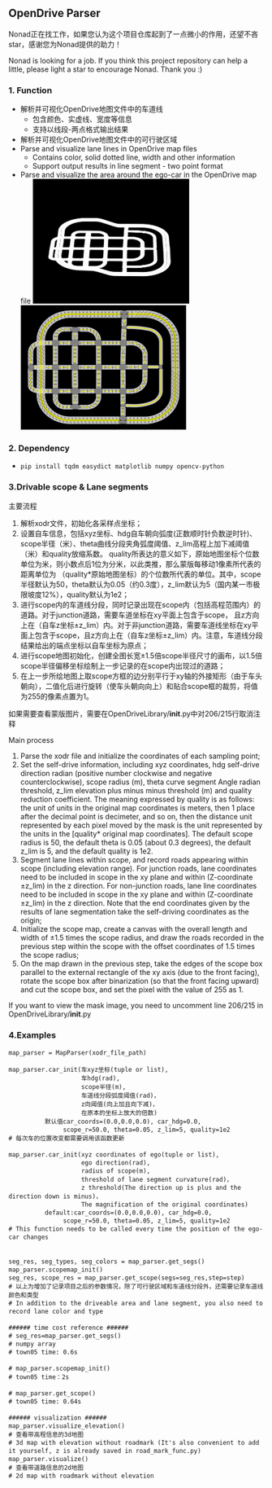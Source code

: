 ## OpenDrive Parser

Nonad正在找工作，如果您认为这个项目仓库起到了一点微小的作用，还望不吝star，感谢您为Nonad提供的助力！

Nonad is looking for a job. If you think this project repository can help a little, please light a star to encourage Nonad. Thank you :)

### 1. Function
* 解析并可视化OpenDrive地图文件中的车道线
  * 包含颜色、实虚线、宽度等信息
  * 支持以线段-两点格式输出结果
* 解析并可视化OpenDrive地图文件中的可行驶区域
* Parse and visualize lane lines in OpenDrive map files
  * Contains color, solid dotted line, width and other information
  * Support output results in line segment - two point format
* Parse and visualize the area around the ego-car in the OpenDrive map file
![3d](img/3dtown5.png)
![2d](img/2dtown5.png)


### 2. Dependency
* `pip install tqdm easydict matplotlib numpy opencv-python`


### 3.Drivable scope & Lane segments
主要流程
1. 解析xodr文件，初始化各采样点坐标；
2. 设置自车信息，包括xyz坐标、hdg自车朝向弧度(正数顺时针负数逆时针)、scope半径（米）、theta曲线分段夹角弧度阈值、z_lim高程上加下减阈值（米）和quality放缩系数。
quality所表达的意义如下，原始地图坐标个位数单位为米，则小数点后1位为分米，以此类推，那么蒙版每移动1像素所代表的距离单位为
（quality*原始地图坐标）的个位数所代表的单位。其中，scope半径默认为50，theta默认为0.05（约0.3度），z_lim默认为5（国内某一市极限坡度12%），quality默认为1e2；
3. 进行scope内的车道线分段，同时记录出现在scope内（包括高程范围内）的道路。对于junction道路，需要车道坐标在xy平面上包含于scope，
且z方向上在（自车z坐标±z_lim）内。对于非junction道路，需要车道线坐标在xy平面上包含于scope，且z方向上在（自车z坐标±z_lim）内。注意，车道线分段结果给出的端点坐标以自车坐标为原点；
4. 进行scope地图初始化，创建全图长宽±1.5倍scope半径尺寸的画布，以1.5倍scope半径偏移坐标绘制上一步记录的在scope内出现过的道路；
5. 在上一步所绘地图上取scope方框的边分别平行于xy轴的外接矩形（由于车头朝向），二值化后进行旋转（使车头朝向向上）和贴合scope框的裁剪，将值为255的像素点置为1。

如果需要查看蒙版图片，需要在OpenDriveLibrary/__init__.py中对206/215行取消注释

Main process
1. Parse the xodr file and initialize the coordinates of each sampling point;
2. Set the self-drive information, including xyz coordinates, hdg self-drive direction radian (positive number clockwise and negative counterclockwise), scope radius (m), theta curve segment Angle radian threshold, z_lim elevation plus minus minus threshold (m) and quality reduction coefficient.
The meaning expressed by quality is as follows: the unit of units in the original map coordinates is meters, then 1 place after the decimal point is decimeter, and so on, then the distance unit represented by each pixel moved by the mask is the unit represented by the units in the [quality* original map coordinates]. The default scope radius is 50, the default theta is 0.05 (about 0.3 degrees), the default z_lim is 5, and the default quality is 1e2.
3. Segment lane lines within scope, and record roads appearing within scope (including elevation range). For junction roads, lane coordinates need to be included in scope in the xy plane and within (Z-coordinate ±z_lim) in the z direction. For non-junction roads, lane line coordinates need to be included in scope in the xy plane and within (Z-coordinate ±z_lim) in the z direction. Note that the end coordinates given by the results of lane segmentation take the self-driving coordinates as the origin;
4. Initialize the scope map, create a canvas with the overall length and width of ±1.5 times the scope radius, and draw the roads recorded in the previous step within the scope with the offset coordinates of 1.5 times the scope radius;
5. On the map drawn in the previous step, take the edges of the scope box parallel to the external rectangle of the xy axis (due to the front facing), rotate the scope box after binarization (so that the front facing upward) and cut the scope box, and set the pixel with the value of 255 as 1.

If you want to view the mask image, you need to uncomment line 206/215 in OpenDriveLibrary/__init__.py



### 4.Examples
```text
map_parser = MapParser(xodr_file_path)

map_parser.car_init(车xyz坐标(tuple or list),
                    车hdg(rad),
                    scope半径(m),
                    车道线分段弧度阈值(rad)，
                    z向阈值(向上加且向下减)，
                    在原本的坐标上放大的倍数)
          默认值car_coords=(0.0,0.0,0.0), car_hdg=0.0, 
               scope_r=50.0, theta=0.05, z_lim=5, quality=1e2
# 每次车的位置改变都需要调用该函数更新

map_parser.car_init(xyz coordinates of ego(tuple or list),
                    ego direction(rad),
                    radius of scope(m),
                    threshold of lane segment curvature(rad)，
                    z threshold(The direction up is plus and the direction down is minus)，
                    The magnification of the original coordinates)
          default:car_coords=(0.0,0.0,0.0), car_hdg=0.0, 
               scope_r=50.0, theta=0.05, z_lim=5, quality=1e2
# This function needs to be called every time the position of the ego-car changes


seg_res, seg_types, seg_colors = map_parser.get_segs()
map_parser.scopemap_init()
seg_res, scope_res = map_parser.get_scope(segs=seg_res,step=step)
# 以上为增加了记录项目之后的参数情况，除了可行驶区域和车道线分段外，还需要记录车道线颜色和类型
# In addition to the driveable area and lane segment, you also need to record lane color and type

###### time cost reference ######
# seg_res=map_parser.get_segs()  
# numpy array 
# town05 time: 0.6s 

# map_parser.scopemap_init() 
# town05 time：2s

# map_parser.get_scope() 
# town05 time: 0.64s 

###### visualization ######
map_parser.visualize_elevation()
# 查看带高程信息的3d地图
# 3d map with elevation without roadmark (It's also convenient to add it yourself, z is already saved in road_mark_func.py)
map_parser.visualize()
# 查看带道路信息的2d地图
# 2d map with roadmark without elevation
```
